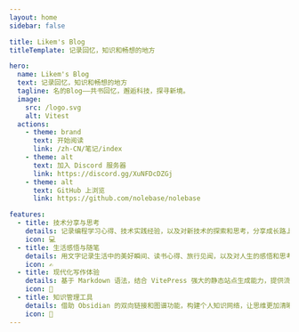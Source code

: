 ```yaml
---
layout: home
sidebar: false

title: Likem's Blog
titleTemplate: 记录回忆，知识和畅想的地方

hero:
  name: Likem's Blog
  text: 记录回忆，知识和畅想的地方
  tagline: 名的Blog——共书回忆，邂逅科技，探寻新境。
  image:
    src: /logo.svg
    alt: Vitest
  actions:
    - theme: brand
      text: 开始阅读
      link: /zh-CN/笔记/index
    - theme: alt
      text: 加入 Discord 服务器
      link: https://discord.gg/XuNFDcDZGj
    - theme: alt
      text: GitHub 上浏览
      link: https://github.com/nolebase/nolebase

features:
  - title: 技术分享与思考
    details: 记录编程学习心得、技术实践经验，以及对新技术的探索和思考，分享成长路上的点点滴滴。
    icon: 💻
  - title: 生活感悟与随笔
    details: 用文字记录生活中的美好瞬间、读书心得、旅行见闻，以及对人生的感悟和思考。
    icon: ✍️
  - title: 现代化写作体验
    details: 基于 Markdown 语法，结合 VitePress 强大的静态站点生成能力，提供流畅的写作和阅读体验。
    icon: 🚀
  - title: 知识管理工具
    details: 借助 Obsidian 的双向链接和图谱功能，构建个人知识网络，让思维更加清晰有序。
    icon: 🧠
---
```

<HomePage />
